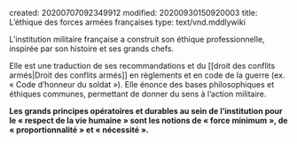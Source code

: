 created: 20200707092349912
modified: 20200930150920003
title: L’éthique des forces armées françaises
type: text/vnd.mddlywiki

L’institution militaire française a construit son éthique professionnelle, inspirée par son histoire et ses grands chefs. 

Elle est une traduction de ses recommandations et du [[droit des conflits armés|Droit des conflits armés]] en règlements et en code de la guerre (ex. « Code d’honneur du soldat »). Elle énonce des bases philosophiques et éthiques communes, permettant de donner du sens à l’action militaire. 

**Les grands principes opératoires et durables au sein de l’institution pour le « respect de la vie humaine » sont les notions de « force minimum », de « proportionnalité » et « nécessité ».**